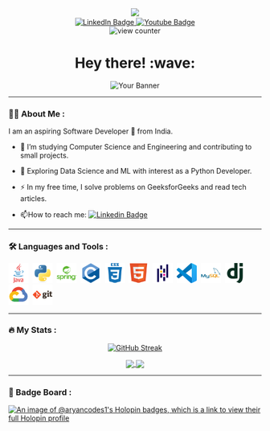 <div id="header" align="center">
  <img src="https://media.giphy.com/media/3kPDmoWdBpQPNhCnUG/giphy.gif" width="150"/>
  <div id="badges">
  <a href="https://www.linkedin.com/in/aryan-gupta-dev">
    <img src="https://img.shields.io/badge/LinkedIn-blue?style=for-the-badge&logo=linkedin&logoColor=white" alt="LinkedIn Badge"/>
  </a>
  <a href="your-youtube-URL">
    <img src="https://img.shields.io/badge/YouTube-red?style=for-the-badge&logo=youtube&logoColor=white" alt="Youtube Badge"/>
  </a>
  </div>
  <img src="https://komarev.com/ghpvc/?username=aryan-codes1&style=flat-square&color=green" alt="view counter"/>
  <h1> Hey there! :wave: </h1>
  <img src="A.gif" alt="Your Banner" width="650" height="300">

</div>

---

### :man_technologist: About Me :

 I am an aspiring Software Developer :wave: from India.
- :telescope: I’m studying Computer Science and Engineering and contributing to small projects.

- :seedling: Exploring Data Science and ML with interest as a Python Developer.

- :zap: In my free time, I solve problems on GeeksforGeeks and read tech articles.

- :mailbox:How to reach me: [![Linkedin Badge](https://img.shields.io/badge/-aryan-blue?style=flat&logo=Linkedin&logoColor=white)](https://www.linkedin.com/in/aryan-gupta-dev)

---

### :hammer_and_wrench: Languages and Tools :
<div>
  <img src="https://github.com/devicons/devicon/blob/master/icons/java/java-original-wordmark.svg" title="Java" alt="Java" width="40" height="40"/>&nbsp;
  <img src="https://github.com/devicons/devicon/blob/master/icons/python/python-original.svg" title="Python" alt="Python" width="40" height="40"/>&nbsp;
  <img src="https://github.com/devicons/devicon/blob/master/icons/spring/spring-original-wordmark.svg" title="Spring" alt="Spring" width="40" height="40"/>&nbsp;
  <img src="https://github.com/devicons/devicon/blob/master/icons/c/c-original.svg" title="C" alt="C" width="40" height="40"/>&nbsp;
  <img src="https://github.com/devicons/devicon/blob/master/icons/css3/css3-plain-wordmark.svg"  title="CSS3" alt="CSS" width="40" height="40"/>&nbsp;
  <img src="https://github.com/devicons/devicon/blob/master/icons/html5/html5-original.svg" title="HTML5" alt="HTML" width="40" height="40"/>&nbsp;
  <img src="https://github.com/devicons/devicon/blob/master/icons/pandas/pandas-original.svg" title="Pandas" alt="Pandas" width="40" height="40"/>&nbsp;
  <img src="https://github.com/devicons/devicon/blob/master/icons/vscode/vscode-original.svg" title="Vscode"  alt="Vscode" width="40" height="40"/>&nbsp;
  <img src="https://github.com/devicons/devicon/blob/master/icons/mysql/mysql-original-wordmark.svg" title="MySQL"  alt="MySQL" width="40" height="40"/>&nbsp;
  <img src="https://github.com/devicons/devicon/blob/master/icons/django/django-plain.svg" title="django" alt="django" width="40" height="40"/>&nbsp;
  <img src="https://github.com/devicons/devicon/blob/master/icons/googlecloud/googlecloud-original.svg" title="Gcloud" alt="Gcloud" width="40" height="40"/>&nbsp;
  <img src="https://github.com/devicons/devicon/blob/master/icons/git/git-original-wordmark.svg" title="Git" **alt="Git" width="40" height="40"/>
</div>

---

### :fire: My Stats :

<p align="center">
  <a href="https://git.io/streak-stats"><img src="http://github-readme-streak-stats.herokuapp.com?user=aryan-codes1&theme=shades-of-purple" alt="GitHub Streak" /></a>
<p/>

<!--[![Top Langs](https://github-readme-stats.vercel.app/api/top-langs/?username=aryan-codes1&layout=compact&theme=vision-friendly-dark)](https://github.com/anuraghazra/github-readme-stats)-->
<!-- ![Aryan's github stats](https://github-readme-stats.vercel.app/api?username=aryan-codes1&show_icons=true&theme=radical) -->
<p align="center">
<a href="https://github.com/anuraghazra/github-readme-stats">
  <img height=200 align="center" src="https://github-readme-stats.vercel.app/api?username=aryan-codes1&show_icons=true&theme=nightowl" />
</a>
<a href="https://github.com/anuraghazra/convoychat">
  <img height=200 align="center" src="https://github-readme-stats.vercel.app/api/top-langs?username=aryan-codes1&layout=compact&theme=nightowl&langs_count=8&card_width=280" />
</a>
<p/>
  
---
### :dizzy: Badge Board :

[![An image of @aryancodes1's Holopin badges, which is a link to view their full Holopin profile](https://holopin.me/aryancodes1)](https://holopin.io/@aryancodes1)
